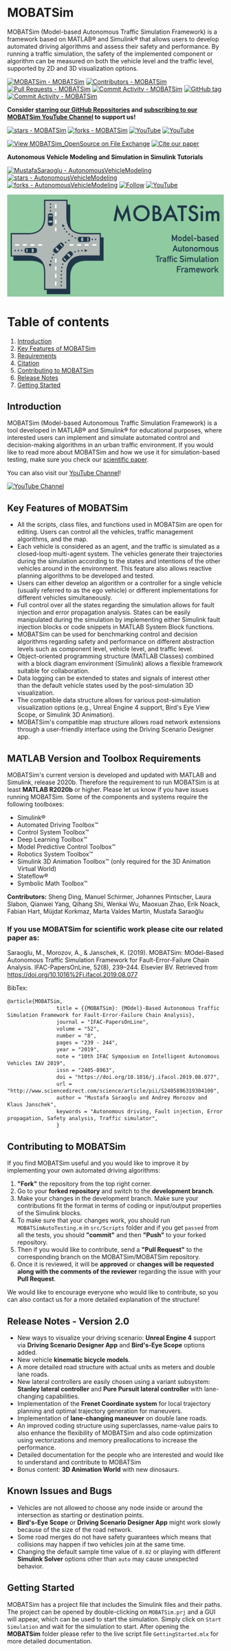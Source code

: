 # **MOBATSim**

MOBATSim (Model-based Autonomous Traffic Simulation Framework) is a framework based on MATLAB® and Simulink® that allows users to develop automated driving algorithms and assess their safety and performance. By running a traffic simulation, the safety of the implemented component or algorithm can be measured on both the vehicle level and the traffic level, supported by 2D and 3D visualization options.

[![MOBATSim - MOBATSim](https://img.shields.io/static/v1?label=MOBATSim&message=MOBATSim&color=96D1AA&logo=github)](https://github.com/MOBATSim/MOBATSim)
[![Contributors - MOBATSim](https://img.shields.io/github/contributors/MOBATSim/MOBATSim)](https://github.com/MOBATSim/MOBATSim/graphs/contributors)
[![Pull Requests - MOBATSim](https://img.shields.io/github/issues-pr-closed/MOBATSim/MOBATSim?color=g&logoColor=0)](https://github.com/MOBATSim/MOBATSim/pulls)
[![Commit Activity - MOBATSim](https://img.shields.io/github/commit-activity/m/MOBATSim/MOBATSim)](https://github.com/MOBATSim/MOBATSim/pulse)
[![GitHub tag](https://img.shields.io/github/tag/MOBATSim/MOBATSim?include_prereleases=&sort=semver&color=96D1AA)](https://github.com/MOBATSim/MOBATSim/releases/)
[![Commit Activity - MOBATSim](https://img.shields.io/github/commits-since/MOBATSim/MOBATSim/v2.0.0?color=%23ccff00&label=commits%20since%20last%20release)](https://github.com/MOBATSim/MOBATSim/commits)



**Consider [starring our GitHub Repositories](https://github.com/MOBATSim/MOBATSim/stargazers) and [subscribing to our MOBATSim YouTube Channel](https://www.youtube.com/c/MOBATSim) to support us!**


[![stars - MOBATSim](https://img.shields.io/github/stars/MOBATSim/MOBATSim?style=social)](https://github.com/MOBATSim/MOBATSim/stargazers)
[![forks - MOBATSim](https://img.shields.io/github/forks/MOBATSim/MOBATSim?style=social)](https://github.com/MOBATSim/MOBATSim/fork)
[![YouTube](https://img.shields.io/youtube/channel/views/UCVP9SDdAH_TcXCfGsGFQ09Q?style=social)](https://www.youtube.com/c/MOBATSim)
[![YouTube](https://img.shields.io/youtube/channel/subscribers/UCVP9SDdAH_TcXCfGsGFQ09Q?style=social)](https://www.youtube.com/c/MOBATSim)

[![View MOBATSim_OpenSource on File Exchange](https://www.mathworks.com/matlabcentral/images/matlab-file-exchange.svg)](https://www.mathworks.com/matlabcentral/fileexchange/78444-mobatsim)
[![Cite our paper](https://img.shields.io/badge/Cite%20our%20paper-BibTex-blueviolet)](#citation)


**Autonomous Vehicle Modeling and Simulation in Simulink Tutorials**

[![MustafaSaraoglu - AutonomousVehicleModeling](https://img.shields.io/static/v1?label=MustafaSaraoglu&message=AutonomousVehicleModeling&color=orange&logo=github)](https://github.com/MustafaSaraoglu/AutonomousVehicleModeling)
[![stars - AutonomousVehicleModeling](https://img.shields.io/github/stars/MustafaSaraoglu/AutonomousVehicleModeling?style=social)](https://github.com/MustafaSaraoglu/AutonomousVehicleModeling/stargazers)
[![forks - AutonomousVehicleModeling](https://img.shields.io/github/forks/MustafaSaraoglu/AutonomousVehicleModeling?style=social)](https://github.com/MustafaSaraoglu/AutonomousVehicleModeling/fork)
[![Follow](https://img.shields.io/github/followers/MustafaSaraoglu?style=social)](https://github.com/MustafaSaraoglu)
[![YouTube](https://img.shields.io/youtube/likes/MS66nlDOmRY?style=social&withDislikes)](https://www.youtube.com/watch?v=MS66nlDOmRY&list=PLNNL3443z4lHTmBFrrur6aYhJnwvITqWM)


<img src="img/logo_big.jpg" alt="Combined Image" />

# Table of contents
1. [Introduction](#introduction)
2. [Key Features of MOBATSim](#keyfeatures)
3. [Requirements](#requirements)
4. [Citation](#citation)
5. [Contributing to MOBATSim](#contribution)
6. [Release Notes](#releasenotes)
7. [Getting Started](#gettingstarted)

<a name="introduction"></a>
## Introduction

MOBATSim (Model-based Autonomous Traffic Simulation Framework) is a tool developed in MATLAB® and Simulink® for educational purposes, where interested users can implement and simulate automated control and decision-making algorithms in an urban traffic environment.
If you would like to read more about MOBATSim and how we use it for simulation-based testing, make sure you check our [scientific paper](https://www.sciencedirect.com/science/article/pii/S2405896319304100).

You can also visit our [YouTube Channel](https://www.youtube.com/c/MOBATSim)!

[![YouTube Channel](http://img.youtube.com/vi/EjUDVksA7gA/0.jpg)](https://www.youtube.com/c/MOBATSim)

<a name="keyfeatures"></a>

## **Key Features of MOBATSim** 

* All the scripts, class files, and functions used in MOBATSim are open for editing. Users can control all the vehicles, traffic management algorithms, and the map.
* Each vehicle is considered as an agent, and the traffic is simulated as a closed-loop multi-agent system. The vehicles generate their trajectories during the simulation according to the states and intentions of the other vehicles around in the environment. This feature also allows reactive planning algorithms to be developed and tested.
* Users can either develop an algorithm or a controller for a single vehicle (usually referred to as the ego vehicle) or different implementations for different vehicles simultaneously.
* Full control over all the states regarding the simulation allows for fault injection and error propagation analysis. States can be easily manipulated during the simulation by implementing either Simulink fault injection blocks or code snippets in MATLAB System Block functions.
* MOBATSim can be used for benchmarking control and decision algorithms regarding safety and performance on different abstraction levels such as component level, vehicle level, and traffic level.
* Object-oriented programming structure (MATLAB Classes) combined with a block diagram environment (Simulink) allows a flexible framework suitable for collaboration.
* Data logging can be extended to states and signals of interest other than the default vehicle states used by the post-simulation 3D visualization.
* The compatible data structure allows for various post-simulation visualization options (e.g., Unreal Engine 4 support, Bird's Eye View Scope, or Simulink 3D Animation).
* MOBATSim's compatible map structure allows road network extensions through a user-friendly interface using the Driving Scenario Designer app.

<a name="requirements"></a>

## **MATLAB Version and Toolbox Requirements** 

MOBATSim's current version is developed and updated with MATLAB and Simulink, release 2020b. Therefore the requirement to run MOBATSim is at least **MATLAB R2020b** or higher. Please let us know if you have issues running MOBATSim. Some of the components and systems require the following toolboxes:

* Simulink®
* Automated Driving Toolbox™
* Control System Toolbox™
* Deep Learning Toolbox™
* Model Predictive Control Toolbox™
* Robotics System Toolbox™
* Simulink 3D Animation Toolbox™ (only required for the 3D Animation Virtual World)
* Stateflow®
* Symbolic Math Toolbox™


**Contributors:** Sheng Ding, Manuel Schirmer, Johannes Pintscher, Laura Slabon, Qianwei Yang, Qihang Shi, Wenkai Wu, Maoxuan Zhao, Erik Noack, Fabian Hart, Müjdat Korkmaz, Marta Valdes Martin, Mustafa Saraoğlu

<a name="citation"></a>

### If you use MOBATSim for scientific work please cite our related paper as:

Saraoglu, M., Morozov, A., & Janschek, K. (2019). MOBATSim: MOdel-Based Autonomous Traffic Simulation Framework for Fault-Error-Failure Chain Analysis. IFAC-PapersOnLine, 52(8), 239–244. Elsevier BV. Retrieved from https://doi.org/10.1016%2Fj.ifacol.2019.08.077

BibTex:
```
@article{MOBATSim,
                title = {{MOBATSim}: {MOdel}-Based Autonomous Traffic Simulation Framework for Fault-Error-Failure Chain Analysis},
                journal = "IFAC-PapersOnLine",
                volume = "52",
                number = "8",
                pages = "239 - 244",
                year = "2019",
                note = "10th IFAC Symposium on Intelligent Autonomous Vehicles IAV 2019",
                issn = "2405-8963",
                doi = "https://doi.org/10.1016/j.ifacol.2019.08.077",
                url = "http://www.sciencedirect.com/science/article/pii/S2405896319304100",
                author = "Mustafa Saraoglu and Andrey Morozov and Klaus Janschek",
                keywords = "Autonomous driving, Fault injection, Error propagation, Safety analysis, Traffic simulator",
                }
```
<a name="contribution"></a>
## Contributing to MOBATSim 

If you find MOBATSim useful and you would like to improve it by implementing your own automated driving algorithms:
1. **"Fork"** the repository from the top right corner.
2. Go to your **forked repository** and switch to the **development branch**.
3. Make your changes in the development branch. Make sure your contributions fit the format in terms of coding or input/output properties of the Simulink blocks.
4. To make sure that your changes work, you should run `MOBATSimAutoTesting.m` in `src/Scripts` folder and if you get `passed` from all the tests, you should **"commit"** and then **"Push"** to your forked repository.
5. Then if you would like to contribute, send a **"Pull Request"** to the corresponding branch on the MOBATSim/MOBATSim repository.
6. Once it is reviewed, it will be **approved** or **changes will be requested along with the comments of the reviewer** regarding the issue with your **Pull Request**.

We would like to encourage everyone who would like to contribute, so you can also contact us for a more detailed explanation of the structure!

<a name="releasenotes"></a>
## Release Notes - Version 2.0

* New ways to visualize your driving scenario: **Unreal Engine 4** support via **Driving Scenario Designer App** and **Bird's-Eye Scope** options added.
* New vehicle **kinematic bicycle models**.
* A more detailed road structure with actual units as meters and double lane roads.
* New lateral controllers are easily chosen using a variant subsystem: **Stanley lateral controller** and **Pure Pursuit lateral controller** with lane-changing capabilities.
* Implementation of the **Frenet Coordinate system** for local trajectory planning and optimal trajectory generation for maneuvers.
* Implementation of **lane-changing maneuver** on double lane roads.
* An improved coding structure using superclasses, name-value pairs to also enhance the flexibility of MOBATSim and also code optimization using vectorizations and memory preallocations to increase the performance.
* Detailed documentation for the people who are interested and would like to understand and contribute to MOBATSim
* Bonus content: **3D Animation World** with new dinosaurs.

## Known Issues and Bugs

* Vehicles are not allowed to choose any node inside or around the intersection as starting or destination points.
* **Bird's-Eye Scope** or **Driving Scenario Designer App** might work slowly because of the size of the road network.
* Some road merges do not have safety guarantees which means that collisions may happen if two vehicles join at the same time.
* Changing the default sample time value of `0.02` or playing with different **Simulink Solver** options other than `auto` may cause unexpected behavior.

<a name="gettingstarted"></a>
## Getting Started

MOBATSim has a project file that includes the Simulink files and their paths. The project can be opened by double-clicking on `MOBATSim.prj` and a GUI will appear, which can be used to start the simulation. Simply click on `Start Simulation` and wait for the simulation to start.
After opening the **MOBATSim** folder please refer to the live script file `GettingStarted.mlx` for more detailed documentation.
